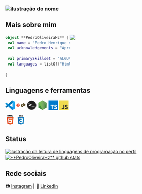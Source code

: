 ### <img src="https://img.shields.io/static/v1?label=Overview&message=P.Henrique&color=f8efd4&style=for-the-badge&logo=GitHub" alt="ilustração do nome">


## Mais sobre mim

<img align="right" width="300" src="https://i2.wp.com/allhtaccess.info/wp-content/uploads/2018/03/programming.gif?fit=1281%2C716&ssl=1" />

```kotlin
object **PedroOliveiraHz** {
 val name = "Pedro Henrique de Oliveira"
 val acknowledgements = "Aprendiz na área de programação Backend e Frontend"

 val primarySkillset = "ALGUMAS HABILIDADES"
 val languages = listOf("Html", "CSS", "JavaScript", "NodeJs", "MySQL")

}
```

## Linguagens e ferramentas

<code><img
    height="30"
    src="https://raw.githubusercontent.com/github/explore/80688e429a7d4ef2fca1e82350fe8e3517d3494d/topics/visual-studio-code/visual-studio-code.png"
    alt="Logo visual studio"/></code>
<code><img
    height="30"
    src="https://raw.githubusercontent.com/github/explore/80688e429a7d4ef2fca1e82350fe8e3517d3494d/topics/git/git.png"
    alt="Logo git"/></code>
<code><img
    height="30"
    src="https://raw.githubusercontent.com/github/explore/80688e429a7d4ef2fca1e82350fe8e3517d3494d/topics/terminal/terminal.png"
    alt="Logo terminal"/></code>
<code><img
    height="30"
    src="https://raw.githubusercontent.com/github/explore/80688e429a7d4ef2fca1e82350fe8e3517d3494d/topics/nodejs/nodejs.png"
    alt="Logo Nodejs"/></code>
<code><img
    height="30"
    src="https://raw.githubusercontent.com/github/explore/80688e429a7d4ef2fca1e82350fe8e3517d3494d/topics/typescript/typescript.png"
    alt="Logo typescript"/></code>
<code><img
    height="30"
    src="https://raw.githubusercontent.com/github/explore/80688e429a7d4ef2fca1e82350fe8e3517d3494d/topics/javascript/javascript.png"
    alt="Logo javascript"/></code>

<code><img
    height="30"
    src="https://raw.githubusercontent.com/github/explore/80688e429a7d4ef2fca1e82350fe8e3517d3494d/topics/html/html.png"
    alt="Logo HTML"/></code>
<code><img
    height="30"
    src="https://raw.githubusercontent.com/github/explore/80688e429a7d4ef2fca1e82350fe8e3517d3494d/topics/css/css.png"
    alt="Logo CSS"/></code>

## Status

<a href="https://github.com/Gurupreet" title="ilustração do mapeamento de linguagens">
  <img align="center" src="https://github-readme-stats.vercel.app/api/top-langs/?username=PedroOliveiraHz&theme=dark&hide_langs_below=1" alt="ilustração da leitura de linguagens de programação no perfil"/>
</a>

<a href="https://github.com/Gurupreet" title="ilustração do mapeamento do perfil">
 <img align="center" src="https://github-readme-stats.vercel.app/api?username=PedroOliveiraHz&show_icons=true&theme=dracula&line_height=27" alt="**PedroOliveiraHz** github stats"/>
</a>

[instagram]: https://www.instagram.com/_h3nr1quee/
[linkedin]: https://www.linkedin.com/in/pedro-henrique-de-oliveira-485b91277/

<br>

## Rede sociais


📷 [Instagram][instagram] **|**
👔 [LinkedIn][linkedin]

